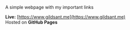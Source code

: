 A simple webpage with my important links

**Live:** [https://www.gildsant.me](https://www.gildsant.me)  
Hosted on **GitHub Pages**
